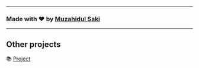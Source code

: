
---

### Made with ❤️ by   [Muzahidul Saki](https://www.instagram.com/muzahidul_islam_saki/)


---

## Other projects

📚 [Project](https://github.com/muzahidulsaki)
  


